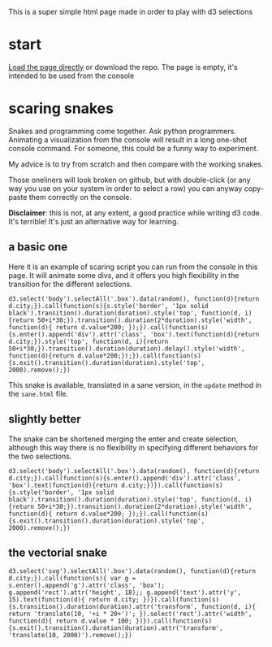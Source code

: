 
This is a super simple html page made in order to play with d3 selections

# start

[Load the page directly](http://danse.github.io/d3-playground/) or download the
repo. The page is empty, it's intended to be used from the console

# scaring snakes

Snakes and programming come together. Ask python programmers. Animating a
visualization from the console will result in a long one-shot console command.
For someone, this could be a funny way to experiment.

My advice is to try from scratch and then compare with the working snakes.

Those oneliners will look broken on github, but with double-click (or any way
you use on your system in order to select a row) you can anyway copy-paste them
correctly on the console.

**Disclaimer**: this is not, at any extent, a good practice while writing d3
code. It's terrible! It's just an alternative way for learning.

## a basic one

Here it is an example of scaring script you can run from the console in this
page. It will animate some divs, and it offers you high flexibility in the
transition for the different selections.

``
d3.select('body').selectAll('.box').data(random(), function(d){return d.city;}).call(function(s){s.style('border', '1px solid black').transition().duration(duration).style('top', function(d, i){return 50+i*30;}).transition().duration(2*duration).style('width', function(d){ return d.value*200; });}).call(function(s){s.enter().append('div').attr('class', 'box').text(function(d){return d.city;}).style('top', function(d, i){return 50+i*30;}).transition().duration(duration).delay().style('width', function(d){return d.value*200;});}).call(function(s){s.exit().transition().duration(duration).style('top', 2000).remove();})
``

This snake is available, translated in a sane version, in the `update` method
in the `sane.html` file.

## slightly better

The snake can be shortened merging the enter and create selection, although
this way there is no flexibility in specifying different behaviors for the two
selections.

``
d3.select('body').selectAll('.box').data(random(), function(d){return d.city;}).call(function(s){s.enter().append('div').attr('class', 'box').text(function(d){return d.city;})}).call(function(s){s.style('border', '1px solid black').transition().duration(duration).style('top', function(d, i){return 50+i*30;}).transition().duration(2*duration).style('width', function(d){ return d.value*200; });}).call(function(s){s.exit().transition().duration(duration).style('top', 2000).remove();})
``

## the vectorial snake

``
d3.select('svg').selectAll('.box').data(random(), function(d){return d.city;}).call(function(s){ var g = s.enter().append('g').attr('class', 'box'); g.append('rect').attr('height', 18);; g.append('text').attr('y', 15).text(function(d){ return d.city; })}).call(function(s){s.transition().duration(duration).attr('transform', function(d, i){ return 'translate(10, '+i * 20+')'; }).select('rect').attr('width', function(d){ return d.value * 100; })}).call(function(s){s.exit().transition().duration(duration).attr('transform', 'translate(10, 2000)').remove();})
``
